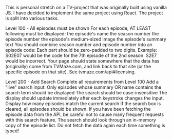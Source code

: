 This is personal stretch on a TV-project that was originally built using vanilla JS. I have decided to implement the same project using React.
The project is split into various tasks.

Level 100 - All episodes must be shown
For each episode, AT LEAST following must be displayed:
the episode's name
the season number
the episode number
the episode's medium-sized image
the episode's summary text
You should combine season number and episode number into an episode code:
Each part should be zero-padded to two digits.
Example: S02E07 would be the code for the 7th episode of the 2nd season. S2E7 would be incorrect.
Your page should state somewhere that the data has (originally) come from TVMaze.com, and link back to that site (or the specific episode on that site). See tvmaze.com/api#licensing.

Level 200 - Add Search
Complete all requirements from Level 100
Add a "live" search input:
Only episodes whose summary OR name contains the search term should be displayed
The search should be case-insensitive
The display should update immediately after each keystroke changes the input.
Display how many episodes match the current search
If the search box is cleared, all episodes should be shown.
If you have been fetching the episode data from the API, be careful not to cause many frequent requests with this search feature. The search should look through an in-memory copy of the episode list. Do not fetch the data again each time something is typed!